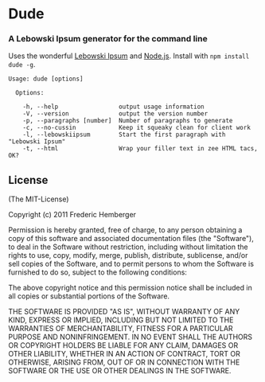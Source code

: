 # Dude
### A Lebowski Ipsum generator for the command line

Uses the wonderful [Lebowski Ipsum](http://lebowskiipsum.com/) and [Node.js](http://nodejs.org).
Install with `npm install dude -g`.

	Usage: dude [options]

	  Options:

	    -h, --help                 output usage information
	    -V, --version              output the version number
	    -p, --paragraphs [number]  Number of paragraphs to generate
	    -c, --no-cussin            Keep it squeaky clean for client work
	    -l, --lebowskiipsum        Start the first paragraph with "Lebowski Ipsum"
	    -t, --html                 Wrap your filler text in zee HTML tacs, OK?



## License

(The MIT-License)

Copyright (c) 2011 Frederic Hemberger

Permission is hereby granted, free of charge, to any person obtaining a copy
of this software and associated documentation files (the "Software"), to deal
in the Software without restriction, including without limitation the rights
to use, copy, modify, merge, publish, distribute, sublicense, and/or sell
copies of the Software, and to permit persons to whom the Software is
furnished to do so, subject to the following conditions:

The above copyright notice and this permission notice shall be included in
all copies or substantial portions of the Software.

THE SOFTWARE IS PROVIDED "AS IS", WITHOUT WARRANTY OF ANY KIND, EXPRESS OR
IMPLIED, INCLUDING BUT NOT LIMITED TO THE WARRANTIES OF MERCHANTABILITY,
FITNESS FOR A PARTICULAR PURPOSE AND NONINFRINGEMENT. IN NO EVENT SHALL THE
AUTHORS OR COPYRIGHT HOLDERS BE LIABLE FOR ANY CLAIM, DAMAGES OR OTHER
LIABILITY, WHETHER IN AN ACTION OF CONTRACT, TORT OR OTHERWISE, ARISING FROM,
OUT OF OR IN CONNECTION WITH THE SOFTWARE OR THE USE OR OTHER DEALINGS IN
THE SOFTWARE.
